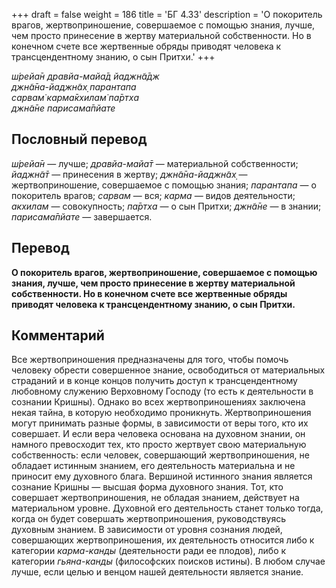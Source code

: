 +++
draft = false
weight = 186
title = 'БГ 4.33'
description = 'О покоритель врагов, жертвоприношение, совершаемое с помощью знания, лучше, чем просто принесение в жертву материальной собственности. Но в конечном счете все жертвенные обряды приводят человека к трансцендентному знанию, о сын Притхи.'
+++

_ш́рейа̄н дравйа-майа̄д йаджн̃а̄дж  
джн̃а̄на-йаджн̃ах̣ парантапа  
сарвам̇ карма̄кхилам̇ па̄ртха  
джн̃а̄не парисама̄пйате_

## Пословный перевод

_ш́рейа̄н_ — лучше; _дравйа_\-_майа̄т_ — материальной собственности; _йаджн̃а̄т_ — принесения в жертву; _джн̃а̄на_\-_йаджн̃ах̣_ — жертвоприношение, совершаемое с помощью знания; _парантапа_ — о покоритель врагов; _сарвам_ — вся; _карма_ — видов деятельности; _акхилам_ — совокупность; _па̄ртха_ — о сын Притхи; _джн̃а̄не_ — в знании; _парисама̄пйате_ — завершается.

## Перевод

**О покоритель врагов, жертвоприношение, совершаемое с помощью знания, лучше, чем просто принесение в жертву материальной собственности. Но в конечном счете все жертвенные обряды приводят человека к трансцендентному знанию, о сын Притхи.**

## Комментарий

Все жертвоприношения предназначены для того, чтобы помочь человеку обрести совершенное знание, освободиться от материальных страданий и в конце концов получить доступ к трансцендентному любовному служению Верховному Господу (то есть к деятельности в сознании Кришны). Однако во всех жертвоприношениях заключена некая тайна, в которую необходимо проникнуть. Жертвоприношения могут принимать разные формы, в зависимости от веры того, кто их совершает. И если вера человека основана на духовном знании, он намного превосходит тех, кто просто жертвует свою материальную собственность: если человек, совершающий жертвоприношения, не обладает истинным знанием, его деятельность материальна и не приносит ему духовного блага. Вершиной истинного знания является сознание Кришны — высшая форма духовного знания. Тот, кто совершает жертвоприношения, не обладая знанием, действует на материальном уровне. Духовной его деятельность станет только тогда, когда он будет совершать жертвоприношения, руководствуясь духовным знанием. В зависимости от уровня сознания людей, совершающих жертвоприношения, их деятельность относится либо к категории _карма-канды_ (деятельности ради ее плодов), либо к категории _гьяна-канды_ (философских поисков истины). В любом случае лучше, если целью и венцом нашей деятельности является знание.
